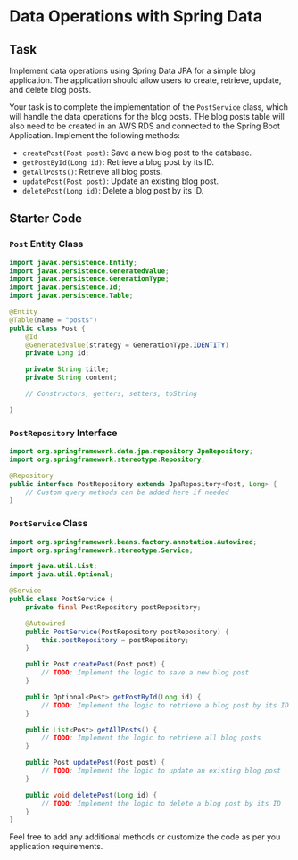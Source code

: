 # Data Operations with Spring Data

## Task

Implement data operations using Spring Data JPA for a simple blog application. The application should allow users to create, retrieve, update, and delete blog posts.

Your task is to complete the implementation of the `PostService` class, which will handle the data operations for the blog posts. THe blog posts table will also need to be created in an AWS RDS and connected to the Spring Boot Application. Implement the following methods:

- `createPost(Post post)`: Save a new blog post to the database.
- `getPostById(Long id)`: Retrieve a blog post by its ID.
- `getAllPosts()`: Retrieve all blog posts.
- `updatePost(Post post)`: Update an existing blog post.
- `deletePost(Long id)`: Delete a blog post by its ID.

## Starter Code

### `Post` Entity Class

```java
import javax.persistence.Entity;
import javax.persistence.GeneratedValue;
import javax.persistence.GenerationType;
import javax.persistence.Id;
import javax.persistence.Table;

@Entity
@Table(name = "posts")
public class Post {
    @Id
    @GeneratedValue(strategy = GenerationType.IDENTITY)
    private Long id;

    private String title;
    private String content;

    // Constructors, getters, setters, toString

}
```

### `PostRepository` Interface

```java
import org.springframework.data.jpa.repository.JpaRepository;
import org.springframework.stereotype.Repository;

@Repository
public interface PostRepository extends JpaRepository<Post, Long> {
    // Custom query methods can be added here if needed
}
```

### `PostService` Class

```java
import org.springframework.beans.factory.annotation.Autowired;
import org.springframework.stereotype.Service;

import java.util.List;
import java.util.Optional;

@Service
public class PostService {
    private final PostRepository postRepository;

    @Autowired
    public PostService(PostRepository postRepository) {
        this.postRepository = postRepository;
    }

    public Post createPost(Post post) {
        // TODO: Implement the logic to save a new blog post
    }

    public Optional<Post> getPostById(Long id) {
        // TODO: Implement the logic to retrieve a blog post by its ID
    }

    public List<Post> getAllPosts() {
        // TODO: Implement the logic to retrieve all blog posts
    }

    public Post updatePost(Post post) {
        // TODO: Implement the logic to update an existing blog post
    }

    public void deletePost(Long id) {
        // TODO: Implement the logic to delete a blog post by its ID
    }
}
```

Feel free to add any additional methods or customize the code as per you application requirements.